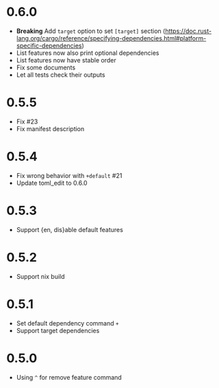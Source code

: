# 0.6.0

* **Breaking** Add `target` option to set `[target]` section (https://doc.rust-lang.org/cargo/reference/specifying-dependencies.html#platform-specific-dependencies)
* List features now also print optional dependencies
* List features now have stable order
* Fix some documents
* Let all tests check their outputs

# 0.5.5

* Fix #23
* Fix manifest description

# 0.5.4

* Fix wrong behavior with `+default` #21
* Update toml_edit to 0.6.0

# 0.5.3

* Support {en, dis}able default features

# 0.5.2

* Support nix build

# 0.5.1

* Set default dependency command `+`
* Support target dependencies

# 0.5.0

* Using `^` for remove feature command
